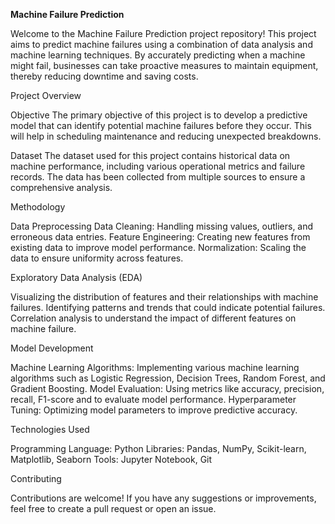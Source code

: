 **Machine Failure Prediction**

Welcome to the Machine Failure Prediction project repository! This project aims to predict machine failures using a combination of data analysis and machine learning techniques. By accurately predicting when a machine might fail, businesses can take proactive measures to maintain equipment, thereby reducing downtime and saving costs.

Project Overview

Objective
The primary objective of this project is to develop a predictive model that can identify potential machine failures before they occur. This will help in scheduling maintenance and reducing unexpected breakdowns.

Dataset
The dataset used for this project contains historical data on machine performance, including various operational metrics and failure records. The data has been collected from multiple sources to ensure a comprehensive analysis.

Methodology

Data Preprocessing
Data Cleaning: Handling missing values, outliers, and erroneous data entries.
Feature Engineering: Creating new features from existing data to improve model performance.
Normalization: Scaling the data to ensure uniformity across features.

Exploratory Data Analysis (EDA)

Visualizing the distribution of features and their relationships with machine failures.
Identifying patterns and trends that could indicate potential failures.
Correlation analysis to understand the impact of different features on machine failure.

Model Development

Machine Learning Algorithms: Implementing various machine learning algorithms such as Logistic Regression, Decision Trees, Random Forest, and Gradient Boosting.
Model Evaluation: Using metrics like accuracy, precision, recall, F1-score and to evaluate model performance.
Hyperparameter Tuning: Optimizing model parameters to improve predictive accuracy.

Technologies Used

Programming Language: Python
Libraries: Pandas, NumPy, Scikit-learn, Matplotlib, Seaborn
Tools: Jupyter Notebook, Git

Contributing

Contributions are welcome! If you have any suggestions or improvements, feel free to create a pull request or open an issue.

